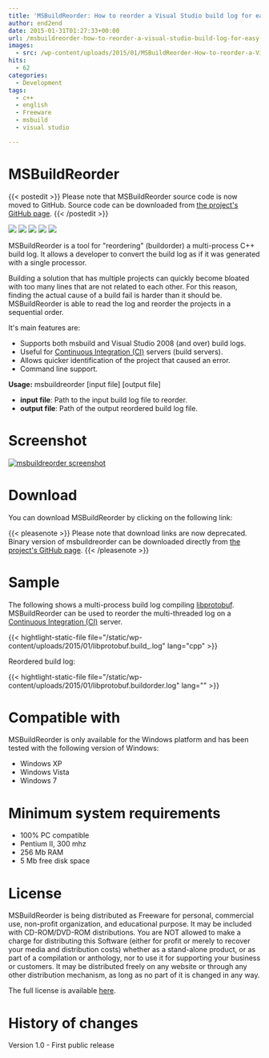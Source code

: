 ```yaml
---
title: 'MSBuildReorder: How to reorder a Visual Studio build log for easy reading'
author: end2end
date: 2015-01-31T01:27:33+00:00
url: /msbuildreorder-how-to-reorder-a-visual-studio-build-log-for-easy-reading/
images:
  - src: /wp-content/uploads/2015/01/MSBuildReorder-How-to-reorder-a-Visual-Studio-build-log-for-easy-reading.png
hits:
  - 62
categories:
  - Development
tags:
  - c++
  - english
  - Freeware
  - msbuild
  - visual studio

---
```

# MSBuildReorder

{{< postedit >}}
  Please note that MSBuildReorder source code is now moved to GitHub. Source code can be downloaded from [the project's GitHub page](http://github.com/end2endzone/msbuildreorder).
{{< /postedit >}}

![](https://img.shields.io/badge/License-MIT-yellow.svg)
![](https://img.shields.io/github/release/end2endzone/msbuildreorder.svg)
![](https://ci.appveyor.com/api/projects/status/911ry08o97ubv506/branch/master?svg=true)
![](https://img.shields.io/appveyor/tests/end2endzone/msbuildreorder/master.svg)
![](https://img.shields.io/github/downloads/end2endzone/msbuildreorder/total.svg)

MSBuildReorder is a tool for "reordering" (buildorder) a multi-process C++ build log. It allows a developer to convert the build log as if it was generated with a single processor.

Building a solution that has multiple projects can quickly become bloated with too many lines that are not related to each other. For this reason, finding the actual cause of a build fail is harder than it should be. MSBuildReorder is able to read the log and reorder the projects in a sequential order.

It's main features are:

* Supports both msbuild and Visual Studio 2008 (and over) build logs.
* Useful for [Continuous Integration (CI)](http://en.wikipedia.org/wiki/Continuous_integration) servers (build servers).
* Allows quicker identification of the project that caused an error.
* Command line support.

**Usage:** msbuildreorder [input file] [output file]

* **input file**: Path to the input build log file to reorder.
* **output file**: Path of the output reordered build log file.

# Screenshot

[![msbuildreorder screenshot](/wp-content/uploads/2015/01/msbuildreorder-screenshot-300x130.png "msbuildreorder screenshot")](/wp-content/uploads/2015/01/msbuildreorder-screenshot.png)

# Download

You can download MSBuildReorder by clicking on the following link:

{{< pleasenote >}}
  Please note that download links are now deprecated. Binary version of msbuildreorder can be downloaded directly from [the project's GitHub page](http://github.com/end2endzone/msbuildreorder/releases).
{{< /pleasenote >}}

# Sample

The following shows a multi-process build log compiling [libprotobuf](http://code.google.com/p/protobuf/). MSBuildReorder can be used to reorder the multi-threaded log on a [Continuous Integration (CI)](http://en.wikipedia.org/wiki/Continuous_integration) server.

{{< hightlight-static-file file="/static/wp-content/uploads/2015/01/libprotobuf.build_.log" lang="cpp" >}}

Reordered build log:

{{< hightlight-static-file file="/static/wp-content/uploads/2015/01/libprotobuf.buildorder.log" lang="" >}}

# Compatible with

MSBuildReorder is only available for the Windows platform and has been tested with the following version of Windows:

* Windows XP
* Windows Vista
* Windows 7

# Minimum system requirements

* 100% PC compatible
* Pentium II, 300 mhz
* 256 Mb RAM
* 5 Mb free disk space

# License

MSBuildReorder is being distributed as Freeware for personal, commercial use, non-profit organization, and educational purpose. It may be included with CD-ROM/DVD-ROM distributions. You are NOT allowed to make a charge for distributing this Software (either for profit or merely to recover your media and distribution costs) whether as a stand-alone product, or as part of a compilation or anthology, nor to use it for supporting your business or customers. It may be distributed freely on any website or through any other distribution mechanism, as long as no part of it is changed in any way.

The full license is available [here](/wp-content/uploads/2015/01/MSBuildReorder-EULA.htm).

# History of changes

Version 1.0 - First public release
